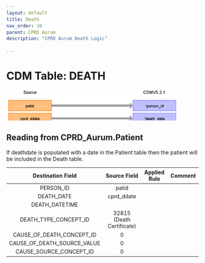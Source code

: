 ```yaml
---
layout: default
title: Death
nav_order: 10
parent: CPRD Aurum
description: "CPRD Aurum Death Logic"

---
```


# CDM Table: DEATH

![](images/death.png)

## Reading from CPRD_Aurum.Patient

If deathdate is populated with a date in the Patient table then the patient will be included in the Death table.  

**Destination Field**|**Source Field**|**Applied Rule**|**Comment**
:-----:|:-----:|:-----:|:-----:
PERSON_ID|patid||
DEATH_DATE|cprd_ddate|
DEATH_DATETIME| ||
DEATH_TYPE_CONCEPT_ID|32815 (Death Certificate)
CAUSE_OF_DEATH_CONCEPT_ID|0||
CAUSE_OF_DEATH_SOURCE_VALUE|0||
CAUSE_SOURCE_CONCEPT_ID|0||